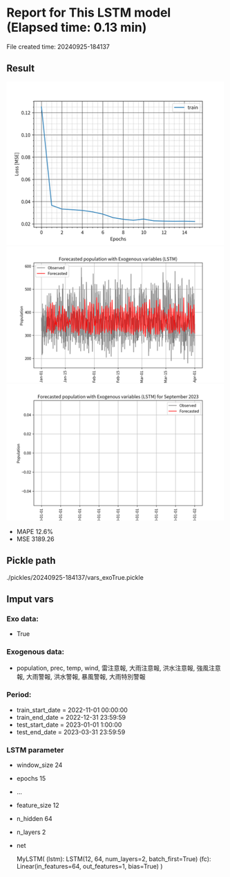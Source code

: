 
# Report for This LSTM model (Elapsed time: 0.13 min)

File created time: 20240925-184137

## Result 
<img src="result_20240925-184137_loss.png" width='600'/>
<img src="result_20240925-184137_forecast.png" width='600'/>
<img src="result_20240925-184137_forecast_september_2023.png" width='600'/>

- MAPE	12.6%
- MSE 	3189.26

## Pickle path
./pickles/20240925-184137/vars_exoTrue.pickle

## Imput vars

### Exo data:
- True

### Exogenous data:
- population, prec, temp, wind, 雷注意報, 大雨注意報, 洪水注意報, 強風注意報, 大雨警報, 洪水警報, 暴風警報, 大雨特別警報
 
### Period:
- train_start_date    = 2022-11-01 00:00:00
- train_end_date      = 2022-12-31 23:59:59
- test_start_date     = 2023-01-01 1:00:00  
- test_end_date       = 2023-03-31 23:59:59

### LSTM parameter
- window_size	24
- epochs	15
- ...
- feature_size	12
- n_hidden	64
- n_layers	2
- net

     MyLSTM(
  (lstm): LSTM(12, 64, num_layers=2, batch_first=True)
  (fc): Linear(in_features=64, out_features=1, bias=True)
)


